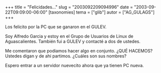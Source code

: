 +++
title = "Felicidades..."
slug = "2003092209094996"
date = "2003-09-22T09:09:00-06:00"
[taxonomies]
tema = ["glib"]
autor = ["AG_GULAGS"]
+++

Los felicito por la PC que se ganaron en el GULEV.

Soy Alfredo Garcia y estoy en el Grupo de Usuarios de Linux de
Aguascalientes. También fui a GULEV y contacté a dos de ustedes.

Me comentaron que podiamos hacer algo en conjunto. ¿QUÉ HACEMOS? Ustedes
digan y de ahi partimos. ¿Cuáles son sus nombres?

Espero entrar a un servidor nuevecito ahora que ya tienen PC nueva.
